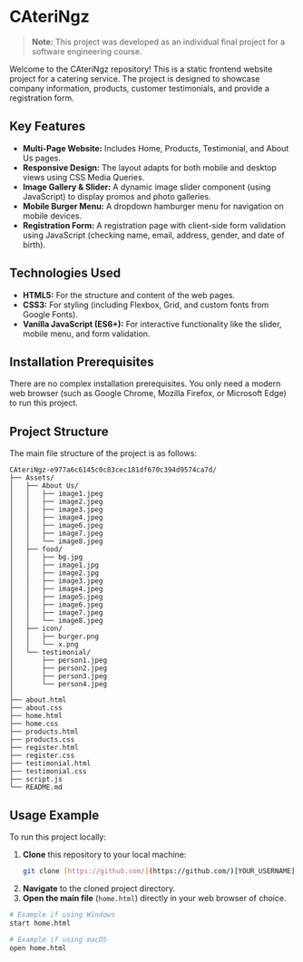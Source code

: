 # CAteriNgz
> **Note:** This project was developed as an individual final project for a software engineering course.

Welcome to the CAteriNgz repository! This is a static frontend website project for a catering service. The project is designed to showcase company information, products, customer testimonials, and provide a registration form.

## Key Features

* **Multi-Page Website:** Includes Home, Products, Testimonial, and About Us pages.
* **Responsive Design:** The layout adapts for both mobile and desktop views using CSS Media Queries.
* **Image Gallery & Slider:** A dynamic image slider component (using JavaScript) to display promos and photo galleries.
* **Mobile Burger Menu:** A dropdown hamburger menu for navigation on mobile devices.
* **Registration Form:** A registration page with client-side form validation using JavaScript (checking name, email, address, gender, and date of birth).

## Technologies Used

* **HTML5:** For the structure and content of the web pages.
* **CSS3:** For styling (including Flexbox, Grid, and custom fonts from Google Fonts).
* **Vanilla JavaScript (ES6+):** For interactive functionality like the slider, mobile menu, and form validation.

## Installation Prerequisites

There are no complex installation prerequisites. You only need a modern web browser (such as Google Chrome, Mozilla Firefox, or Microsoft Edge) to run this project.

## Project Structure

The main file structure of the project is as follows:
```
CAteriNgz-e977a6c6145c0c83cec181df670c394d9574ca7d/
├── Assets/
│   ├── About Us/
│   │   ├── image1.jpeg
│   │   ├── image2.jpeg
│   │   ├── image3.jpeg
│   │   ├── image4.jpeg
│   │   ├── image6.jpeg
│   │   ├── image7.jpeg
│   │   └── image8.jpeg
│   ├── food/
│   │   ├── bg.jpg
│   │   ├── image1.jpg
│   │   ├── image2.jpg
│   │   ├── image3.jpeg
│   │   ├── image4.jpeg
│   │   ├── image5.jpeg
│   │   ├── image6.jpeg
│   │   ├── image7.jpeg
│   │   └── image8.jpeg
│   ├── icon/
│   │   ├── burger.png
│   │   └── x.png
│   └── testimonial/
│       ├── person1.jpeg
│       ├── person2.jpeg
│       ├── person3.jpeg
│       └── person4.jpeg
│
├── about.html
├── about.css
├── home.html
├── home.css
├── products.html
├── products.css
├── register.html
├── register.css
├── testimonial.html
├── testimonial.css
├── script.js
└── README.md
```

## Usage Example

To run this project locally:

1.  **Clone** this repository to your local machine:
    ```bash
    git clone [https://github.com/](https://github.com/)[YOUR_USERNAME]/CAteriNgz.git
    ```
2.  **Navigate** to the cloned project directory.
3.  **Open the main file** (`home.html`) directly in your web browser of choice.

```bash
# Example if using Windows
start home.html

# Example if using macOS
open home.html
